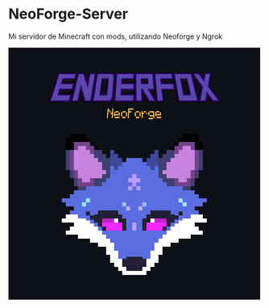 # NeoForge-Server
Mi servidor de Minecraft con mods, utilizando Neoforge y Ngrok

![](/Demo%20assets/full-enderfox.png)
